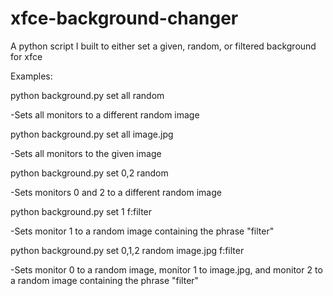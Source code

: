 # xfce-background-changer
A python script I built to either set a given, random, or filtered background for xfce

Examples:

python background.py set all random

-Sets all monitors to a different random image

python background.py set all image.jpg

-Sets all monitors to the given image

python background.py set 0,2 random

-Sets monitors 0 and 2 to a different random image

python background.py set 1 f:filter

-Sets monitor 1 to a random image containing the phrase "filter"

python background.py set 0,1,2 random image.jpg f:filter

-Sets monitor 0 to a random image, monitor 1 to image.jpg, and monitor 2 to a random image containing the phrase "filter"
